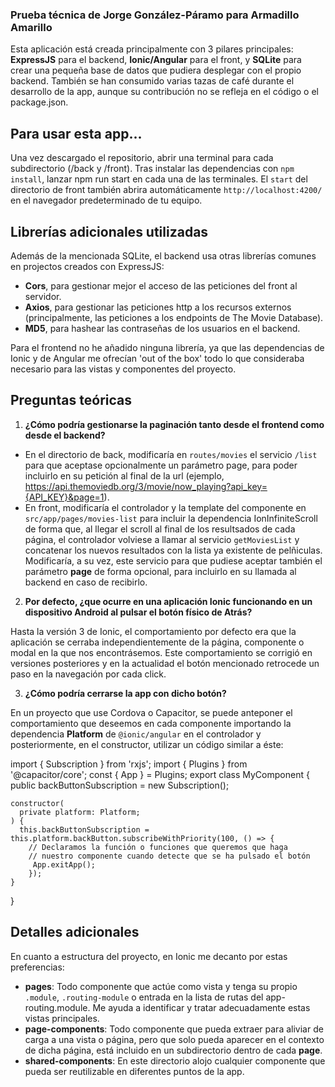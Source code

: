 ### Prueba técnica de Jorge González-Páramo para Armadillo Amarillo

Esta aplicación está creada principalmente con 3 pilares principales: **ExpressJS** para el backend, **Ionic/Angular** para el front, y **SQLite** para crear una pequeña base de datos que pudiera desplegar con el propio backend. También se han consumido varias tazas de café durante el desarrollo de la app, aunque su contribución no se refleja en el código o el package.json. 

## Para usar esta app...

Una vez descargado el repositorio, abrir una terminal para cada subdirectorio (/back y /front). Tras instalar las dependencias con `npm install`, lanzar npm run start en cada una de las terminales. El `start` del directorio de front también abrira automáticamente `http://localhost:4200/` en el navegador predeterminado de tu equipo.

## Librerías adicionales utilizadas

Además de la mencionada SQLite, el backend usa otras librerías comunes en projectos creados con ExpressJS:
- **Cors**, para gestionar mejor el acceso de las peticiones del front al servidor.
- **Axios**, para gestionar las peticiones http a los recursos externos (principalmente, las peticiones a los endpoints de The Movie Database).
- **MD5**, para hashear las contraseñas de los usuarios en el backend.

Para el frontend no he añadido ninguna librería, ya que las dependencias de Ionic y de Angular me ofrecían 'out of the box' todo lo que consideraba necesario para las vistas y componentes del proyecto.

## Preguntas teóricas

1. **¿Cómo podría gestionarse la paginación tanto desde el frontend como desde el backend?**

* En el directorio de back, modificaría en `routes/movies` el servicio `/list` para que aceptase opcionalmente un parámetro page, para poder incluirlo en su petición al final de la url (ejemplo, https://api.themoviedb.org/3/movie/now_playing?api_key={API_KEY}&page=1).
* En front, modificaría el controlador y la template del componente en `src/app/pages/movies-list` para incluir la dependencia IonInfiniteScroll de forma que, al llegar el scroll al final de los resultsados de cada página, el controlador volviese a llamar al servicio `getMoviesList` y concatenar los nuevos resultados con la lista ya existente de pelñiculas. Modificaría, a su vez, este servicio para que pudiese aceptar también el parámetro **page** de forma opcional, para incluirlo en su llamada al backend en caso de recibirlo.

2. **Por defecto, ¿que ocurre en una aplicación Ionic funcionando en un dispositivo Android al pulsar el botón físico de Atrás?**

Hasta la versión 3 de Ionic, el comportamiento por defecto era que la aplicación se cerraba independientemente de la página, componente o modal en la que nos encontrásemos. Este comportamiento se corrigió en versiones posteriores y en la actualidad el botón mencionado retrocede un paso en la navegación por cada click.

3. **¿Cómo podría cerrarse la app con dicho botón?**

En un proyecto que use Cordova o Capacitor, se puede anteponer el comportamiento que deseemos en cada componente importando la dependencia **Platform** de `@ionic/angular` en el controlador y posteriormente, en el constructor, utilizar un código similar a éste:

  import { Subscription } from 'rxjs';
  import { Plugins } from '@capacitor/core';
  const { App } = Plugins;
  export class MyComponent {
    public backButtonSubscription = new Subscription();

    constructor(
      private platform: Platform;
    ) {
      this.backButtonSubscription = this.platform.backButton.subscribeWithPriority(100, () => {
        // Declaramos la función o funciones que queremos que haga
        // nuestro componente cuando detecte que se ha pulsado el botón
         App.exitApp();
        });
    }
  }

  ## Detalles adicionales

  En cuanto a estructura del proyecto, en Ionic me decanto por estas preferencias:
  - **pages**: Todo componente que actúe como vista y tenga su propio `.module`, `.routing-module` o entrada en la lista de rutas del app-routing.module. Me ayuda a identificar y tratar adecuadamente estas vistas principales.
  - **page-components**: Todo componente que pueda extraer para aliviar de carga a una vista o página, pero que solo pueda aparecer en el contexto de dicha página, está incluido en un subdirectorio dentro de cada **page**.
  - **shared-components**: En este directorio alojo cualquier componente que pueda ser reutilizable en diferentes puntos de la app.






